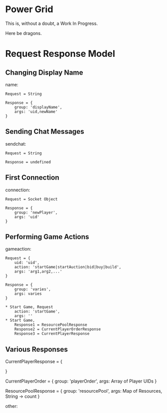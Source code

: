 Power Grid
===========

This is, without a doubt, a Work In Progress.

Here be dragons.

Request Response Model
======================

Changing Display Name
------------------

name:

	Request = String

	Response = {
		group: 'displayName',
		args: 'uid,newName'
	}
	
Sending Chat Messages
---------------------

sendchat:

	Request = String
	
	Response = undefined
	
First Connection
----------------
	
connection:

	Request = Socket Object
	
	Response = {
		group: 'newPlayer',
		args: 'uid'
	}
	
Performing Game Actions
-----------------------
	
gameaction:

	Request = {
		uid: 'uid',
		action: 'startGame|startAuction|bid|buy|build',
		args: 'arg1,arg2,...'
	}
	
	Response = {
		group: 'varies',
		args: varies
	}
	
	* Start Game, Request
		action: 'startGame',
		args: ''
	* Start Game, 
		Response1 = ResourcePoolResponse
		Response2 = CurrentPlayerOrderResponse
		Response3 = CurrentPlayerResponse
	
	
Various Responses
-----------------

CurrentPlayerResponse = {

}
	
CurrentPlayerOrder = {
	group: 'playerOrder',
	args: Array of Player UIDs
}

ResourcePoolResponse = {
	group: 'resourcePool',
	args: Map of Resources, String -> count
}
	
other:
	
	
	
	
	
	
	